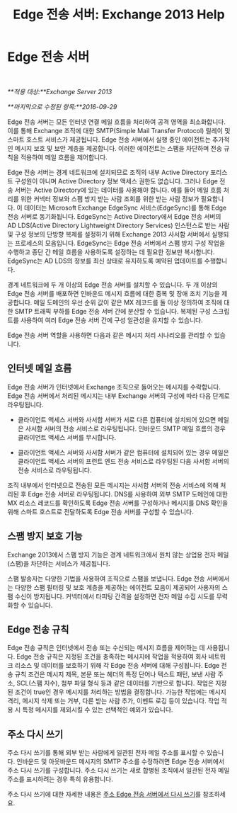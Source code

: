 ﻿---
title: 'Edge 전송 서버: Exchange 2013 Help'
TOCTitle: Edge 전송 서버
ms:assetid: cfff9f59-afac-447c-8297-afcebe49a52d
ms:mtpsurl: https://technet.microsoft.com/ko-kr/library/Bb124701(v=EXCHG.150)
ms:contentKeyID: 61183430
ms.date: 01/10/2018
mtps_version: v=EXCHG.150
ms.translationtype: HT
---

# Edge 전송 서버

 

_**적용 대상:**Exchange Server 2013_

_**마지막으로 수정된 항목:**2016-09-29_

Edge 전송 서버는 모든 인터넷 연결 메일 흐름을 처리하여 공격 영역을 최소화합니다. 이를 통해 Exchange 조직에 대한 SMTP(Simple Mail Transfer Protocol) 릴레이 및 스마트 호스트 서비스가 제공됩니다. Edge 전송 서버에서 실행 중인 에이전트는 추가적인 메시지 보호 및 보안 계층을 제공합니다. 이러한 에이전트는 스팸을 차단하며 전송 규칙을 적용하여 메일 흐름을 제어합니다.

Edge 전송 서버는 경계 네트워크에 설치되므로 조직의 내부 Active Directory 포리스트 구성원이 아니며 Active Directory 정보 액세스 권한도 없습니다. 그러나 Edge 전송 서버는 Active Directory에 있는 데이터를 사용해야 합니다. 예를 들어 메일 흐름 처리를 위한 커넥터 정보와 스팸 방지 받는 사람 조회를 위한 받는 사람 정보가 필요합니다. 이 데이터는 Microsoft Exchange EdgeSync 서비스(EdgeSync)를 통해 Edge 전송 서버로 동기화됩니다. EdgeSync는 Active Directory에서 Edge 전송 서버의 AD LDS(Active Directory Lightweight Directory Services) 인스턴스로 받는 사람 및 구성 정보의 단방향 복제를 설정하기 위해 Exchange 2013 사서함 서버에서 실행되는 프로세스의 모음입니다. EdgeSync는 Edge 전송 서버에서 스팸 방지 구성 작업을 수행하고 종단 간 메일 흐름을 사용하도록 설정하는 데 필요한 정보만 복사합니다. EdgeSync는 AD LDS의 정보를 최신 상태로 유지하도록 예약된 업데이트를 수행합니다.

경계 네트워크에 두 개 이상의 Edge 전송 서버를 설치할 수 있습니다. 두 개 이상의 Edge 전송 서버를 배포하면 인바운드 메시지 흐름에 대한 중복 및 장애 조치 기능을 제공합니다. 메일 도메인의 우선 순위 값이 같은 MX 레코드를 둘 이상 정의하여 조직에 대한 SMTP 트래픽 부하를 Edge 전송 서버 간에 분산할 수 있습니다. 복제된 구성 스크립트를 사용하여 여러 Edge 전송 서버 간에 구성 일관성을 유지할 수 있습니다.

Edge 전송 서버 역할을 사용하면 다음과 같은 메시지 처리 시나리오를 관리할 수 있습니다.

## 인터넷 메일 흐름

Edge 전송 서버가 인터넷에서 Exchange 조직으로 들어오는 메시지를 수락합니다. Edge 전송 서버에서 처리된 메시지는 내부 Exchange 서버의 구성에 따라 다음 단계로 라우팅됩니다.

  - 클라이언트 액세스 서버와 사서함 서버가 서로 다른 컴퓨터에 설치되어 있으면 메일은 사서함 서버의 전송 서비스로 라우팅됩니다. 인바운드 SMTP 메일 흐름의 경우 클라이언트 액세스 서버를 무시합니다.

  - 클라이언트 액세스 서버와 사서함 서버가 같은 컴퓨터에 설치되어 있는 경우 메일은 클라이언트 액세스 서버의 프런트 엔드 전송 서비스로 라우팅된 다음 사서함 서버의 전송 서비스로 라우팅됩니다.

조직 내부에서 인터넷으로 전송된 모든 메시지는 사서함 서버의 전송 서비스에 의해 처리된 후 Edge 전송 서버로 라우팅됩니다. DNS를 사용하여 외부 SMTP 도메인에 대한 MX 리소스 레코드를 확인하도록 Edge 전송 서버를 구성하거나 메시지를 DNS 확인을 위해 스마트 호스트로 전달하도록 Edge 전송 서버를 구성할 수 있습니다.

## 스팸 방지 보호 기능

Exchange 2013에서 스팸 방지 기능은 경계 네트워크에서 원치 않는 상업용 전자 메일(스팸)을 차단하는 서비스가 제공됩니다.

스팸 발송자는 다양한 기법을 사용하여 조직으로 스팸을 보냅니다. Edge 전송 서버에서는 다양한 스팸 필터링 및 보호 계층을 제공하는 에이전트 모음이 제공되어 사용자의 스팸 수신이 방지됩니다. 커넥터에서 타피팅 간격을 설정하면 전자 메일 수집 시도를 무력화할 수 있습니다.

## Edge 전송 규칙

Edge 전송 규칙은 인터넷에서 전송 또는 수신되는 메시지 흐름을 제어하는 데 사용됩니다. Edge 전송 규칙은 지정된 조건을 충족하는 메시지에 작업을 적용하여 회사 네트워크 리소스 및 데이터를 보호하기 위해 각 Edge 전송 서버에 대해 구성됩니다. Edge 전송 규칙 조건은 메시지 제목, 본문 또는 헤더의 특정 단어나 텍스트 패턴, 보낸 사람 주소, SCL(스팸 지수), 첨부 파일 형식 등과 같은 데이터를 기반으로 합니다. 작업은 지정된 조건이 true인 경우 메시지를 처리하는 방법을 결정합니다. 가능한 작업에는 메시지 격리, 메시지 삭제 또는 거부, 다른 받는 사람 추가, 이벤트 로깅 등이 있습니다. 작업 적용 시 특정 메시지를 제외시킬 수 있는 선택적인 예외가 있습니다.

## 주소 다시 쓰기

주소 다시 쓰기를 통해 외부 받는 사람에게 일관된 전자 메일 주소를 표시할 수 있습니다. 인바운드 및 아웃바운드 메시지의 SMTP 주소를 수정하려면 Edge 전송 서버에서 주소 다시 쓰기를 구성합니다. 주소 다시 쓰기는 새로 합병된 조직에서 일관된 전자 메일 주소를 표시하려는 경우 특히 유용합니다.

주소 다시 쓰기에 대한 자세한 내용은 [주소 Edge 전송 서버에서 다시 쓰기](address-rewriting-on-edge-transport-servers-exchange-2013-help.md)를 참조하세요.

